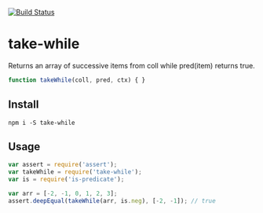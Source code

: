 [![Build Status](https://travis-ci.org/landau/take-while.svg)](https://travis-ci.org/landau/take-while)

take-while
==========

Returns an array of successive items from coll while pred(item) returns true.

```js
function takeWhile(coll, pred, ctx) { }
```

## Install

`npm i -S take-while`

## Usage

```js
var assert = require('assert');
var takeWhile = require('take-while');
var is = require('is-predicate');

var arr = [-2, -1, 0, 1, 2, 3];
assert.deepEqual(takeWhile(arr, is.neg), [-2, -1]); // true
```
